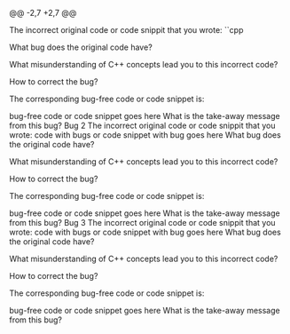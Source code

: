 @@ -2,7 +2,7 @@

The incorrect original code or code snippit that you wrote:
``cpp


What bug does the original code have?

What misunderstanding of C++ concepts lead you to this incorrect code?

How to correct the bug?

The corresponding bug-free code or code snippet is:

bug-free code or code snippet goes here
What is the take-away message from this bug?
Bug 2
The incorrect original code or code snippit that you wrote:
code with bugs or code snippet with bug goes here
What bug does the original code have?

What misunderstanding of C++ concepts lead you to this incorrect code?

How to correct the bug?

The corresponding bug-free code or code snippet is:

bug-free code or code snippet goes here
What is the take-away message from this bug?
Bug 3
The incorrect original code or code snippit that you wrote:
code with bugs or code snippet with bug goes here
What bug does the original code have?

What misunderstanding of C++ concepts lead you to this incorrect code?

How to correct the bug?

The corresponding bug-free code or code snippet is:

bug-free code or code snippet goes here
What is the take-away message from this bug?
